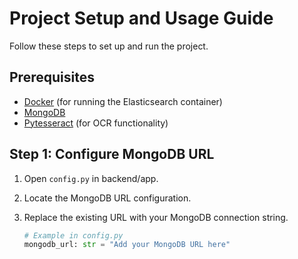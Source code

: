 # Project Setup and Usage Guide

Follow these steps to set up and run the project.

## Prerequisites

- [Docker](https://hub.docker.com/_/elasticsearch) (for running the Elasticsearch container)
- [MongoDB](https://www.mongodb.com/cloud/atlas/register) 
- [Pytesseract](https://github.com/tesseract-ocr/tesseract) (for OCR functionality)

## Step 1: Configure MongoDB URL
1. Open `config.py` in backend/app.
2. Locate the MongoDB URL configuration.
3. Replace the existing URL with your MongoDB connection string.

   ```python
   # Example in config.py
   mongodb_url: str = "Add your MongoDB URL here"
